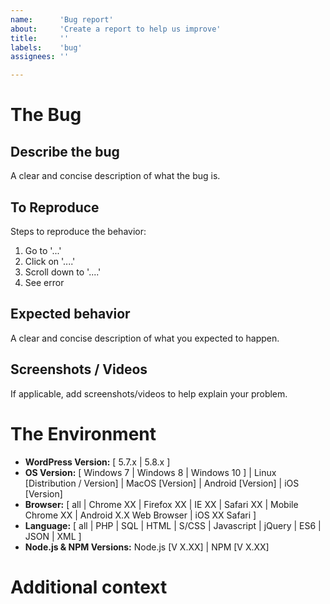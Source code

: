 ```yaml
---
name:      'Bug report'
about:     'Create a report to help us improve'
title:     ''
labels:    'bug'
assignees: ''

---
```


<!--
	Thanks for taking the time to fill out this bug report! Please
	check that there aren't other open issues addressing the same
	bug before reporting the bug.

	Please provide a short summary of the bug in the Title above.

	Please delete anything that does not apply for you!

	Note: These comments won't show up when you submit the issue.
-->

# The Bug

## Describe the bug
A clear and concise description of what the bug is.
<!--
	*Who* is the bug affecting?
	*What* is affected by this bug?
	*When* does this occur?
	*Where* on the platform does it happen?
-->

## To Reproduce
Steps to reproduce the behavior:
1. Go to '...'
2. Click on '....'
3. Scroll down to '....'
4. See error

## Expected behavior
A clear and concise description of what you expected to happen.

## Screenshots / Videos
If applicable, add screenshots/videos to help explain your problem.

# The Environment

<!-- Please complete the following information: -->
- **WordPress Version:** [ 5.7.x | 5.8.x ]
- **OS Version:** [ Windows 7 | Windows 8 | Windows 10 ] | Linux [Distribution / Version] | MacOS [Version] | Android [Version] | iOS [Version]
- **Browser:** [ all | Chrome XX | Firefox XX | IE XX | Safari XX | Mobile Chrome XX | Android X.X Web Browser | iOS XX Safari ]
- **Language:** [ all | PHP | SQL | HTML | S/CSS | Javascript | jQuery | ES6 | JSON | XML ]
- **Node.js & NPM Versions:** Node.js [V X.XX] | NPM [V X.XX]

# Additional context
<!--
	Add any other context about the problem here.
	E.g. Are there any related Issues and/or PRs?
-->
